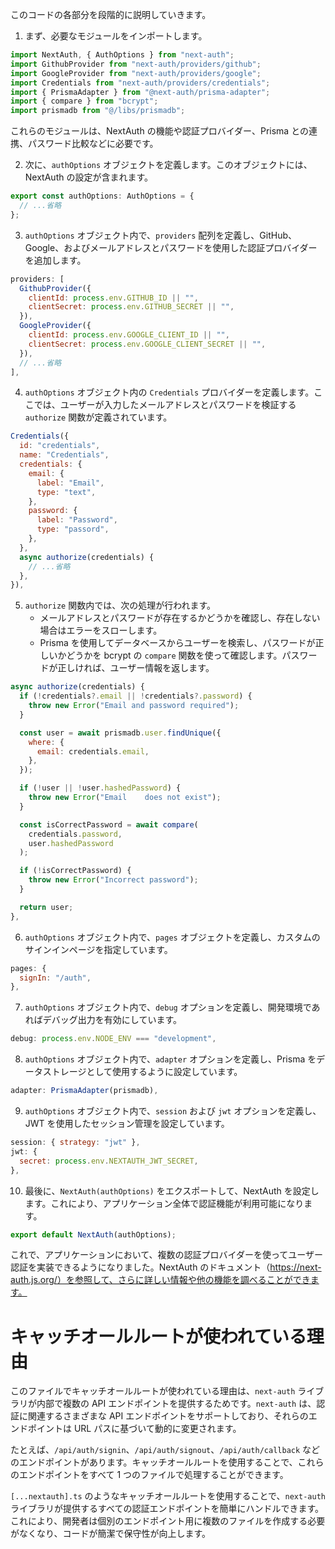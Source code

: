 このコードの各部分を段階的に説明していきます。

1. まず、必要なモジュールをインポートします。

```javascript
import NextAuth, { AuthOptions } from "next-auth";
import GithubProvider from "next-auth/providers/github";
import GoogleProvider from "next-auth/providers/google";
import Credentials from "next-auth/providers/credentials";
import { PrismaAdapter } from "@next-auth/prisma-adapter";
import { compare } from "bcrypt";
import prismadb from "@/libs/prismadb";
```

これらのモジュールは、NextAuth の機能や認証プロバイダー、Prisma との連携、パスワード比較などに必要です。

2. 次に、`authOptions` オブジェクトを定義します。このオブジェクトには、NextAuth の設定が含まれます。

```javascript
export const authOptions: AuthOptions = {
  // ...省略
};
```

3. `authOptions` オブジェクト内で、`providers` 配列を定義し、GitHub、Google、およびメールアドレスとパスワードを使用した認証プロバイダーを追加します。

```javascript
providers: [
  GithubProvider({
    clientId: process.env.GITHUB_ID || "",
    clientSecret: process.env.GITHUB_SECRET || "",
  }),
  GoogleProvider({
    clientId: process.env.GOOGLE_CLIENT_ID || "",
    clientSecret: process.env.GOOGLE_CLIENT_SECRET || "",
  }),
  // ...省略
],
```

4. `authOptions` オブジェクト内の `Credentials` プロバイダーを定義します。ここでは、ユーザーが入力したメールアドレスとパスワードを検証する `authorize` 関数が定義されています。

```javascript
Credentials({
  id: "credentials",
  name: "Credentials",
  credentials: {
    email: {
      label: "Email",
      type: "text",
    },
    password: {
      label: "Password",
      type: "passord",
    },
  },
  async authorize(credentials) {
    // ...省略
  },
}),
```

5. `authorize` 関数内では、次の処理が行われます。
   - メールアドレスとパスワードが存在するかどうかを確認し、存在しない場合はエラーをスローします。
   - Prisma を使用してデータベースからユーザーを検索し、パスワードが正しいかどうかを bcrypt の `compare` 関数を使って確認します。パスワードが正しければ、ユーザー情報を返します。

```javascript
async authorize(credentials) {
  if (!credentials?.email || !credentials?.password) {
    throw new Error("Email and password required");
  }

  const user = await prismadb.user.findUnique({
    where: {
      email: credentials.email,
    },
  });

  if (!user || !user.hashedPassword) {
    throw new Error("Email    does not exist");
  }

  const isCorrectPassword = await compare(
    credentials.password,
    user.hashedPassword
  );

  if (!isCorrectPassword) {
    throw new Error("Incorrect password");
  }

  return user;
},
```

6. `authOptions` オブジェクト内で、`pages` オブジェクトを定義し、カスタムのサインインページを指定しています。

```javascript
pages: {
  signIn: "/auth",
},
```

7. `authOptions` オブジェクト内で、`debug` オプションを定義し、開発環境であればデバッグ出力を有効にしています。

```javascript
debug: process.env.NODE_ENV === "development",
```

8. `authOptions` オブジェクト内で、`adapter` オプションを定義し、Prisma をデータストレージとして使用するように設定しています。

```javascript
adapter: PrismaAdapter(prismadb),
```

9. `authOptions` オブジェクト内で、`session` および `jwt` オプションを定義し、JWT を使用したセッション管理を設定しています。

```javascript
session: { strategy: "jwt" },
jwt: {
  secret: process.env.NEXTAUTH_JWT_SECRET,
},
```

10. 最後に、`NextAuth(authOptions)` をエクスポートして、NextAuth を設定します。これにより、アプリケーション全体で認証機能が利用可能になります。

```javascript
export default NextAuth(authOptions);
```

これで、アプリケーションにおいて、複数の認証プロバイダーを使ってユーザー認証を実装できるようになりました。NextAuth のドキュメント（https://next-auth.js.org/）を参照して、さらに詳しい情報や他の機能を調べることができます。


# キャッチオールルートが使われている理由

このファイルでキャッチオールルートが使われている理由は、`next-auth` ライブラリが内部で複数の API エンドポイントを提供するためです。`next-auth` は、認証に関連するさまざまな API エンドポイントをサポートしており、それらのエンドポイントは URL パスに基づいて動的に変更されます。

たとえば、`/api/auth/signin`、`/api/auth/signout`、`/api/auth/callback` などのエンドポイントがあります。キャッチオールルートを使用することで、これらのエンドポイントをすべて 1 つのファイルで処理することができます。

`[...nextauth].ts` のようなキャッチオールルートを使用することで、`next-auth` ライブラリが提供するすべての認証エンドポイントを簡単にハンドルできます。これにより、開発者は個別のエンドポイント用に複数のファイルを作成する必要がなくなり、コードが簡潔で保守性が向上します。
    